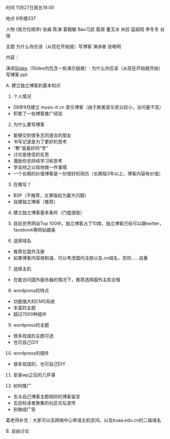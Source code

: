 时间 11月27日周五19:00

地点 6号楼337

人物 (按方位顺序) 张森 陈涛 葛毅敏 Bao习武 扈煊 董玉冰 米拉 寇祖阳 李冬冬 谷瑞

主题 为什么你应该（从现在开始就）写博客
演讲者 张皓明

内容：

演讲[Slides](http://bhosc.googlecode.com/files/2009-11-27_WhyYouShouldWriteBlogFromNow.ppt)（Slides内包含一些演示链接）:
为什么你应该（从现在开始就开始）写博客.ppt

A. 建立独立博客的基本知识

1. 个人情况

  * 08年9月建立 music-it.cn 音乐博客（由于欧美音乐受众较小，访问量不高）
  * 积累了一些博客推广经验


2. 为什么要写博客

  * 能够交到很多志同道合的朋友
  * 书写记录是为了更好的思考
  * “教”是最好的“学”
  * 讨论是绝佳的反思
  * 激励你去持续学习和思考
  * 学会持之以恒地做一件事情
  * 一个长期的价值博客是一份很好的简历（长期指3年以上，博客内容有价值）


3. 在哪写？

  * BSP（不推荐，文章版权为最大问题）
  * 自建独立博客（推荐）

4. 建立独立博客基本条件（门槛很低）

5. 目前世界网站Top 100中，独立博客占了10席，独立博客已经可以跟twitter，facebook等网站媲美

6. 选择域名

  * 推荐在国外注册
  * 如果博客内容很和谐，可以考虑国内注册以及.cn域名，否则……自重

7. 选择主机

  * 在能访问国外服务器的情况下，推荐选择国外主机合租

8. wordpress的特点

  * 功能强大的CMS系统
  * 丰富的主题
  * 超过7000种插件


9. wordpress的主题

  * 很多现成的主题可选
  * 也可自己DIY

10. wordpress的插件

  * 很多现成的，也可自己DIY

11. 安装wp之后的几件事

12. 如何推广

  * 去与自己博客主题相同的博客留言
  * 去目标读者聚集的社区论坛宣传
  * 别做成广告

葛老师补充：大家可以去网络中心申请主机空间，以及buaa.edu.cn的二级域名

B. 自由讨论